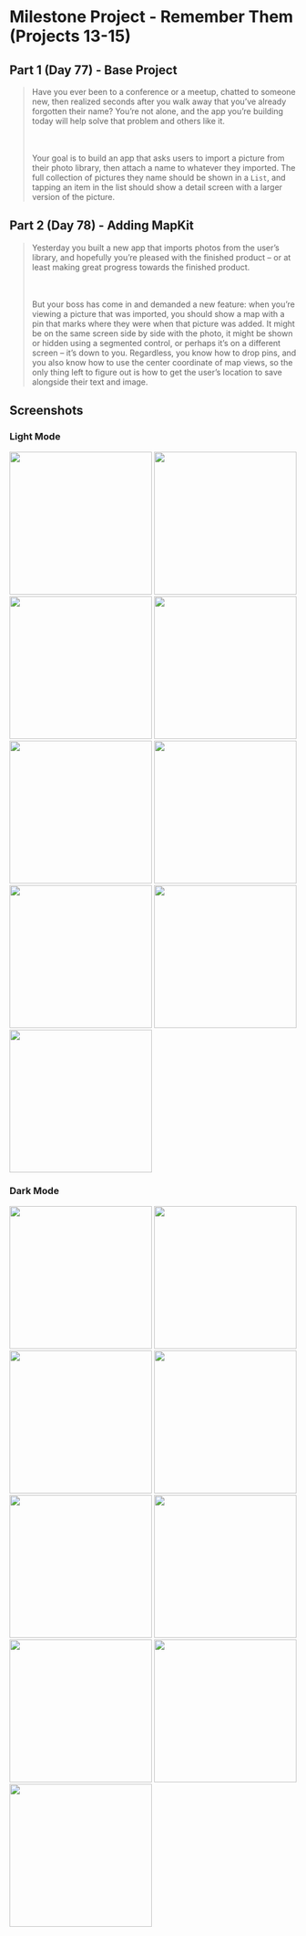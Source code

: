 # Milestone Project - Remember Them (Projects 13-15)

## Part 1 (Day 77) - Base Project

<blockquote>
Have you ever been to a conference or a meetup, chatted to someone new, then realized seconds after you walk away that you’ve already forgotten their name? You’re not alone, and the app you’re building today will help solve that problem and others like it.

<br><br>
Your goal is to build an app that asks users to import a picture from their photo library, then attach a name to whatever they imported. The full collection of pictures they name should be shown in a `List`, and tapping an item in the list should show a detail screen with a larger version of the picture.
</blockquote>

## Part 2 (Day 78) - Adding MapKit

<blockquote>
Yesterday you built a new app that imports photos from the user’s library, and hopefully you’re pleased with the finished product – or at least making great progress towards the finished product.

<br><br>
But your boss has come in and demanded a new feature: when you’re viewing a picture that was imported, you should show a map with a pin that marks where they were when that picture was added. It might be on the same screen side by side with the photo, it might be shown or hidden using a segmented control, or perhaps it’s on a different screen – it’s down to you. Regardless, you know how to drop pins, and you also know how to use the center coordinate of map views, so the only thing left to figure out is how to get the user’s location to save alongside their text and image.
</blockquote>

## Screenshots

### Light Mode

<div>
  <img src="Screenshots/Light/Light_01.png" width="250">
  <img src="Screenshots/Light/Light_02.png" width="250">
  <img src="Screenshots/Light/Light_03.png" width="250">
  <img src="Screenshots/Light/Light_04.png" width="250">
  <img src="Screenshots/Light/Light_05.png" width="250">
  <img src="Screenshots/Light/Light_06.png" width="250">
  <img src="Screenshots/Light/Light_07.png" width="250">
  <img src="Screenshots/Light/Light_08.png" width="250">
  <img src="Screenshots/Light/Light_09.png" width="250">
</div>

### Dark Mode

<div>
  <img src="Screenshots/Dark/Dark_01.png" width="250">
  <img src="Screenshots/Dark/Dark_02.png" width="250">
  <img src="Screenshots/Dark/Dark_03.png" width="250">
  <img src="Screenshots/Dark/Dark_04.png" width="250">
  <img src="Screenshots/Dark/Dark_05.png" width="250">
  <img src="Screenshots/Dark/Dark_06.png" width="250">
  <img src="Screenshots/Dark/Dark_07.png" width="250">
  <img src="Screenshots/Dark/Dark_08.png" width="250">
  <img src="Screenshots/Dark/Dark_09.png" width="250">
</div>
